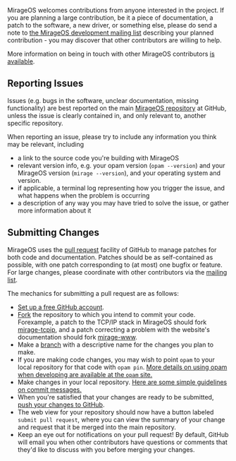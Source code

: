 MirageOS welcomes contributions from anyone interested in the project.  If you are planning a large contribution, be it a piece of documentation, a patch to the software, a new driver, or something else, please do send a note to [the MirageOS development mailing list](http://lists.xenproject.org/cgi-bin/mailman/listinfo/mirageos-devel) describing your planned contribution - you may discover that other contributors are willing to help.

More information on being in touch with other MirageOS contributors [is available](http://www.openmirage.org/community).

## Reporting Issues

Issues (e.g. bugs in the software, unclear documentation, missing functionality) are best reported on the main [MirageOS repository](http://www.github.com/mirage/mirage/issues) at GitHub, unless the issue is clearly contained in, and only relevant to, another specific repository.

When reporting an issue, please try to include any information you think may be relevant, including 

* a link to the source code you're building with MirageOS
* relevant version info, e.g. your opam version (`opam --version`) and your MirageOS version (`mirage --version`), and your operating system and version.  
* if applicable, a terminal log representing how you trigger the issue, and what happens when the problem is occurring
* a description of any way you may have tried to solve the issue, or gather more information about it

## Submitting Changes

MirageOS uses the [pull request](https://help.github.com/articles/using-pull-requests) facility of GitHub to manage patches for both code and documentation.  Patches should be as self-contained as possible, with one patch corresponding to (at most) one bugfix or feature.  For large changes, please coordinate with other contributors via the [mailing list](https://lists.xenproject.org/cgi-bin/mailman/listinfo/mirageos-devel).

The mechanics for submitting a pull request are as follows: 

* [Set up a free GitHub account](https://github.com/signup).
* [Fork](https://help.github.com/articles/fork-a-repo) the repository to which you intend to commit your code.  Forexample, a patch to the TCP/IP stack in MirageOS should fork [mirage-tcpip](http://www.github.com/mirage/mirage-tcpip), and a patch correcting a problem with the website's documentation should fork [mirage-www](http://www.github.com/mirage/mirage-www).
* Make a [branch](https://github.com/blog/1377-create-and-delete-branches) with a descriptive name for the changes you plan to make.
* If you are making code changes, you may wish to point `opam` to your local repository for that code with `opam pin`.  [More details on using opam when developing are available at the `opam` site.](https://opam.ocaml.org/doc/Developing.html)
* Make changes in your local repository.  [Here are some simple guidelines on commit messages.](https://wiki.gnome.org/Git/CommitMessages)  
* When you're satisfied that your changes are ready to be submitted, [push your changes to GitHub](https://help.github.com/articles/pushing-to-a-remote).  
* The web view for your repository should now have a button labeled `submit pull request`, where you can view the summary of your change and request that it be merged into the main repository.
* Keep an eye out for notifications on your pull request!  By default, GitHub will email you when other contributors have questions or comments that they'd like to discuss with you before merging your changes.
